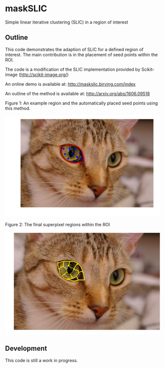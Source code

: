 # maskSLIC
Simple linear iterative clustering (SLIC) in a region of interest

## Outline
This code demonstrates the adaption of SLIC for a defined region of interest. 
The main contribution is in the placement of seed points within the ROI. 

The code is a modification of the SLIC implementation provided by Scikit-image (http://scikit-image.org/)

An online demo is available at: http://maskslic.birving.com/index

An outline of the method is available at: http://arxiv.org/abs/1606.09518

Figure 1: An example region and the automatically placed seed points using this method. 

![seed points](outputs/p1.png)

Figure 2: The final superpixel regions within the ROI

![superpixels](outputs/p2.png)

## Development
This code is still a work in progress.